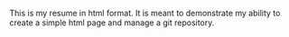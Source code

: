 This is my resume in html format. 
It is meant to demonstrate my ability to create a simple html page and manage a git repository.
